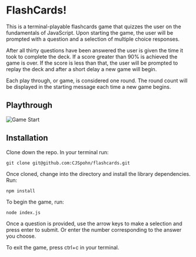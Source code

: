# FlashCards!

This is a terminal-playable flashcards game that quizzes the user on the fundamentals of JavaScript. Upon starting the game, the user will be prompted with a question and a selection of multiple choice responses. 

After all thirty questions have been answered the user is given the time it took to complete the deck. If a score greater than 90% is achieved the game is over. If the score is less than that, the user will be prompted to replay the deck and after a short delay a new game will begin. 

Each play through, or game, is considered one round. The round count will be displayed in the starting message each time a new game begins. 

## Playthrough

![Game Start](https://user-images.githubusercontent.com/69563078/101104692-e9d7f200-3588-11eb-8b2a-f31b00f2cf26.gif)

## Installation

Clone down the repo. In your terminal run: 

```
git clone git@github.com:CJSpohn/flashcards.git
```

Once cloned, change into the directory and install the library dependencies. Run:

```
npm install
```

To begin the game, run:

```
node index.js
```

Once a question is provided, use the arrow keys to make a selection and press enter to submit. Or enter the number corresponding to the answer you choose.

To exit the game, press ctrl+c in your terminal. 



